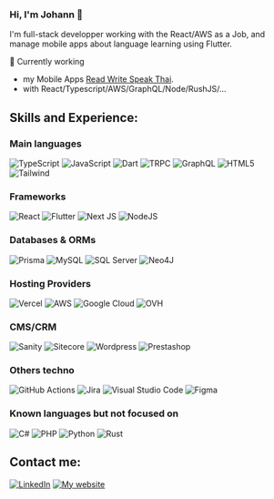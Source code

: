 ### Hi, I'm Johann 👋

I'm full-stack developper working with the React/AWS as a Job, and manage mobile apps about language learning using Flutter.

🏡 Currently working

- my Mobile Apps [Read Write Speak Thai](https://readwritespeakthai.com).
- with React/Typescript/AWS/GraphQL/Node/RushJS/...
  <br/>

## Skills and Experience:

### Main languages

![TypeScript](https://img.shields.io/badge/typescript-%23007ACC.svg?style=for-the-badge&logo=typescript&logoColor=white)
![JavaScript](https://img.shields.io/badge/javascript-%23323330.svg?style=for-the-badge&logo=javascript&logoColor=%23F7DF1E)
![Dart](https://img.shields.io/badge/dart-%1111111.svg?style=for-the-badge&logo=dart&logoColor=white)
![TRPC](https://img.shields.io/badge/-trpc-110022?style=for-the-badge&logo=trpc&logoColor=white)
![GraphQL](https://img.shields.io/badge/-GraphQL-E10098?style=for-the-badge&logo=graphql&logoColor=white)
![HTML5](https://img.shields.io/badge/html5-%23E34F26.svg?style=for-the-badge&logo=html5&logoColor=white)
![Tailwind](https://img.shields.io/badge/tailwind-%231572B6.svg?style=for-the-badge&logo=css&logoColor=white)

### Frameworks

![React](https://img.shields.io/badge/react-%2320232a.svg?style=for-the-badge&logo=react&logoColor=%2361DAFB)
![Flutter](https://img.shields.io/badge/flutter-%2320232a.svg?style=for-the-badge&logo=flutter&logoColor=%2361DAFB)
![Next JS](https://img.shields.io/badge/Next-black?style=for-the-badge&logo=next.js&logoColor=white)
![NodeJS](https://img.shields.io/badge/node.js-6DA55F?style=for-the-badge&logo=node.js&logoColor=white)

### Databases & ORMs

![Prisma](https://img.shields.io/badge/Prisma-3982CE?style=for-the-badge&logo=Prisma&logoColor=white)
![MySQL](https://img.shields.io/badge/mysql-%2300f.svg?style=for-the-badge&logo=mysql&logoColor=white)
![SQL Server](https://img.shields.io/badge/style-for--the--badge-green?logo=microsoft-sql-server&style=for-the-badge)
![Neo4J](https://img.shields.io/badge/Neo4j-%23007ACC.svg?style=for-the-badge&logo=neo4j&logoColor=white)

### Hosting Providers

![Vercel](https://img.shields.io/badge/vercel-%23000000.svg?style=for-the-badge&logo=vercel&logoColor=white)
![AWS](https://img.shields.io/badge/AWS-%23FF9900.svg?style=for-the-badge&logo=amazon-aws&logoColor=white)
![Google Cloud](https://img.shields.io/badge/GoogleCloud-%234285F4.svg?style=for-the-badge&logo=google-cloud&logoColor=white)
![OVH](https://img.shields.io/badge/ovh-%23123F6D.svg?style=for-the-badge&logo=ovh&logoColor=#123F6D)

### CMS/CRM

![Sanity](https://img.shields.io/badge/sanity-%23123F6D.svg?style=for-the-badge&logo=sanity&logoColor=#123F6D)
![Sitecore](https://img.shields.io/badge/Sitecore-red.svg?style=for-the-badge)
![Wordpress](https://img.shields.io/badge/Wordpress-black.svg?style=for-the-badge)
![Prestashop](https://img.shields.io/badge/Prestashop-blue.svg?style=for-the-badge)

### Others techno

![GitHub Actions](https://img.shields.io/badge/github%20actions-%232671E5.svg?style=for-the-badge&logo=githubactions&logoColor=white)
![Jira](https://img.shields.io/badge/jira-%230A0FFF.svg?style=for-the-badge&logo=jira&logoColor=white)
![Visual Studio Code](https://img.shields.io/badge/Visual%20Studio%20Code-0078d7.svg?style=for-the-badge&logo=visual-studio-code&logoColor=white)
![Figma](https://img.shields.io/badge/Figma-%23FF9900.svg?style=for-the-badge&logo=amazon-figma&logoColor=white)

### Known languages but not focused on

![C#](https://img.shields.io/badge/c%23-%23239120.svg?style=for-the-badge&logo=c-sharp&logoColor=white)
![PHP](https://img.shields.io/badge/php-%23777BB4.svg?style=for-the-badge&logo=php&logoColor=white)
![Python](https://img.shields.io/badge/python-3670A0?style=for-the-badge&logo=python&logoColor=ffdd54)
![Rust](https://img.shields.io/badge/rust-3440A0?style=for-the-badge&logo=rust&logoColor=white)

## Contact me:

[![LinkedIn](https://img.shields.io/badge/linkedin-%230077B5.svg?style=for-the-badge&logo=linkedin&logoColor=white)](https://www.linkedin.com/in/johann-baziret-8287229/)
[![My website](https://img.shields.io/badge/My%20Website-red.svg?style=for-the-badge)](https://www.jobasolutions.com/)
